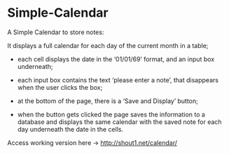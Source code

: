 Simple-Calendar
========

A Simple Calendar to store notes:

It displays a full calendar for each day of the current month in a table;

- each cell displays the date in the ‘01/01/69’ format, and an input box underneath;

- each input box contains the text ‘please enter a note’, that disappears when the user clicks the box;

- at the bottom of the page, there is a ‘Save and Display’ button;

- when the button gets clicked the page saves the information to a database and displays the same calendar 
  with the saved note for each day underneath the date in the cells.

Access working version here -> http://shout1.net/calendar/
